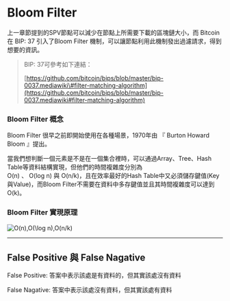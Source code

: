 # Bloom Filter

上一章節提到的SPV節點可以減少在節點上所需要下載的區塊鏈大小，而 Bitcoin在 BIP: 37 引入了Bloom Filter 機制，可以讓節點利用此機制發出過濾請求，得到想要的資訊。

> BIP: 37可參考如下連結：
>
> [https://github.com/bitcoin/bips/blob/master/bip-0037.mediawiki\#filter-matching-algorithm](https://github.com/bitcoin/bips/blob/master/bip-0037.mediawiki#filter-matching-algorithm)



### Bloom Filter 概念

Bloom Filter 很早之前即開始使用在各種場景，1970年由 『  Burton Howard Bloom 』提出。

當我們想判斷一個元素是不是在一個集合裡時，可以通過Array、Tree、Hash Table等資料結構實現，但他們的時間複雜度分別為  
 O\(n\) 、  O\(log n\) 與  O\(n/k\)，且在效率最好的Hash Table中又必須儲存鍵值\(Key與Value\)，而Bloom Filter不需要在資料中多存鍵值並且其時間複雜度可以達到O\(k\)。



### Bloom Filter 實現原理



![](https://wikimedia.org/api/rest_v1/media/math/render/svg/59e3ada0f1e718e078e276500e07e46e7be3d893 "O\(n\),O\(\log n\),O\(n/k\)")

---

## False Positive 與 False Nagative

False Positive:  答案中表示該處是有資料的，但其實該處沒有資料

False Nagative: 答案中表示該處沒有資料，但其實該處有資料

